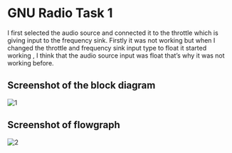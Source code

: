 # GNU Radio Task 1

I first selected the audio source and connected it to the throttle which is giving input to the frequency sink. Firstly it was not working but when I changed the throttle and frequency sink input type to float it started working , I think that the audio source input was float that’s why it was not working before.

## Screenshot of the block diagram

![1](https://user-images.githubusercontent.com/72998453/135099412-b02acb8c-198c-4226-bd18-a99380e21c72.png)

## Screenshot of flowgraph

![2](https://user-images.githubusercontent.com/72998453/135099431-f9d3369e-4a0a-43bf-b6a0-c3a302dbd864.png)
